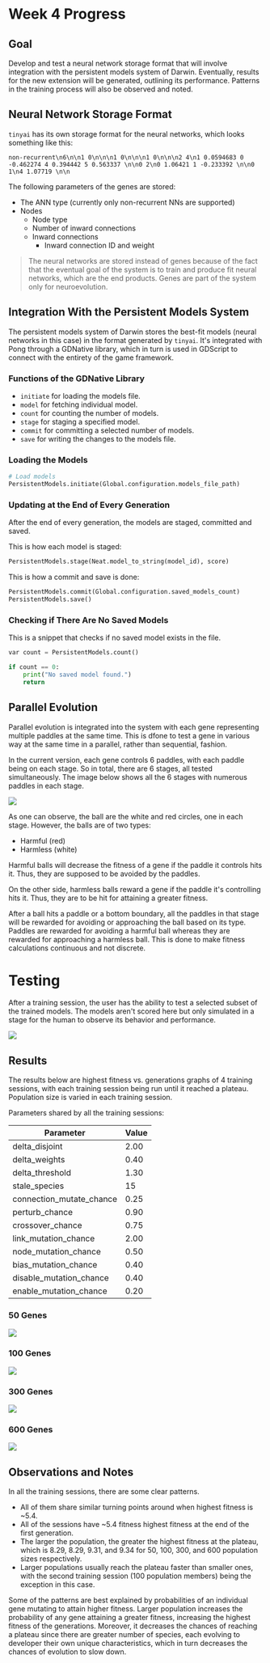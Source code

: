 # Week 4 Progress

## Goal

Develop and test a neural network storage format that will involve integration with the persistent models system of Darwin. Eventually, results for the new extension will be generated, outlining its performance. Patterns in the training process will also be observed and noted.

## Neural Network Storage Format

`tinyai` has its own storage format for the neural networks, which looks something like this:

```
non-recurrent\n6\n\n1 0\n\n\n1 0\n\n\n1 0\n\n\n2 4\n1 0.0594683 0 -0.462274 4 0.394442 5 0.563337 \n\n0 2\n0 1.06421 1 -0.233392 \n\n0 1\n4 1.07719 \n\n
```

The following parameters of the genes are stored:

- The ANN type (currently only non-recurrent NNs are supported)
- Nodes
	- Node type
	- Number of inward connections
	- Inward connections
		- Inward connection ID and weight

> The neural networks are stored instead of genes because of the fact that the eventual goal of the system is to train and produce fit neural networks, which are the end products. Genes are part of the system only for neuroevolution.

## Integration With the Persistent Models System

The persistent models system of Darwin stores the best-fit models (neural networks in this case) in the format generated by `tinyai`. It's integrated with Pong through a GDNative library, which in turn is used in GDScript to connect with the entirety of the game framework.

### Functions of the GDNative Library

- `initiate` for loading the models file.
- `model` for fetching individual model.
- `count` for counting the number of models.
- `stage` for staging a specified model.
- `commit` for committing a selected number of models.
- `save` for writing the changes to the models file.

### Loading the Models

```python
# Load models
PersistentModels.initiate(Global.configuration.models_file_path)
```

### Updating at the End of Every Generation

After the end of every generation, the models are staged, committed and saved.

This is how each model is staged:

```python
PersistentModels.stage(Neat.model_to_string(model_id), score)
```

This is how a commit and save is done:

```python
PersistentModels.commit(Global.configuration.saved_models_count)
PersistentModels.save()
```

### Checking if There Are No Saved Models

This is a snippet that checks if no saved model exists in the file.

```python
var count = PersistentModels.count()

if count == 0:
    print("No saved model found.")
    return
```

## Parallel Evolution

Parallel evolution is integrated into the system with each gene representing multiple paddles at the same time. This is dfone to test a gene in various way at the same time in a parallel, rather than sequential, fashion.

In the current version, each gene controls 6 paddles, with each paddle being on each stage. So in total, there are 6 stages, all tested simultaneously. The image below shows all the 6 stages with numerous paddles in each stage.

![](images/week4/ParallelEvolution.png)

As one can observe, the ball are the white and red circles, one in each stage. However, the balls are of two types: 

- Harmful (red)
- Harmless (white)

Harmful balls will decrease the fitness of a gene if the paddle it controls hits it. Thus, they are supposed to be avoided by the paddles.

On the other side, harmless balls reward a gene if the paddle it's controlling hits it. Thus, they are to be hit for attaining a greater fitness.

After a ball hits a paddle or a bottom boundary, all the paddles in that stage will be rewarded for avoiding or approaching the ball based on its type. Paddles are rewarded for avoiding a harmful ball whereas they are rewarded for approaching a harmless ball. This is done to make fitness calculations continuous and not discrete.

# Testing

After a training session, the user has the ability to test a selected subset of the trained models. The models aren't scored here but only simulated in a stage for the human to observe its behavior and performance.

![](images/week4/Test.png)

## Results

The results below are highest fitness vs. generations graphs of 4 training sessions, with each training session being run until it reached a plateau. Population size is varied in each training session.

Parameters shared by all the training sessions:

|Parameter | Value|
|----------|------|
delta\_disjoint | 2.00
delta\_weights | 0.40
delta_threshold | 1.30
stale_species | 15
connection\_mutate\_chance | 0.25
perturb\_chance | 0.90
crossover\_chance | 0.75
link_mutation\_chance | 2.00
node_mutation\_chance | 0.50
bias_mutation\_chance | 0.40
disable_mutation\_chance | 0.40
enable_mutation\_chance | 0.20

### 50 Genes

![](images/week4/PongResults50.png)

### 100 Genes

![](images/week4/PongResults100.png)

### 300 Genes

![](images/week4/PongResults300.png)

### 600 Genes

![](images/week4/PongResults600.png)

## Observations and Notes

In all the training sessions, there are some clear patterns.

- All of them share similar turning points around when highest fitness is ~5.4.
- All of the sessions have ~5.4 fitness highest fitness at the end of the first generation.
- The larger the population, the greater the highest fitness at the plateau, which is 8.29, 8.29, 9.31, and 9.34 for 50, 100, 300, and 600 population sizes respectively.
- Larger populations usually reach the plateau faster than smaller ones, with the second training session (100 population members) being the exception in this case.

Some of the patterns are best explained by probabilities of an individual gene mutating to attain higher fitness. Larger population increases the probability of any gene attaining a greater fitness, increasing the highest fitness of the generations. Moreover, it decreases the chances of reaching a plateau since there are greater number of species, each evolving to developer their own unique characteristics, which in turn decreases the chances of evolution to slow down.